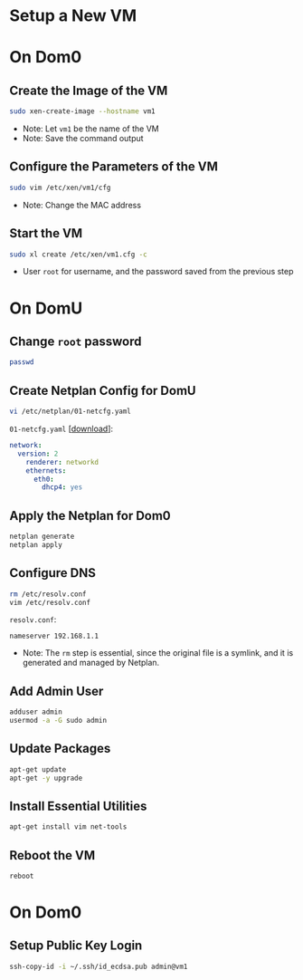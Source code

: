 # Setup a New VM

# On Dom0

## Create the Image of the VM
```sh
sudo xen-create-image --hostname vm1
```
- Note: Let `vm1` be the name of the VM
- Note: Save the command output

## Configure the Parameters of the VM
```sh
sudo vim /etc/xen/vm1/cfg
```
- Note: Change the MAC address

## Start the VM
```sh
sudo xl create /etc/xen/vm1.cfg -c
```
- User `root` for username, and the password saved from the previous step

# On DomU

## Change `root` password
```sh
passwd
```

## Create Netplan Config for DomU
```sh
vi /etc/netplan/01-netcfg.yaml
```
`01-netcfg.yaml` [[download](01-netcfg-domu.yaml)]:
```yaml
network:
  version: 2
    renderer: networkd
    ethernets:
      eth0:
        dhcp4: yes
```

## Apply the Netplan for Dom0
```sh
netplan generate
netplan apply
```

## Configure DNS
```sh
rm /etc/resolv.conf
vim /etc/resolv.conf
```
`resolv.conf`:
```
nameserver 192.168.1.1
```
- Note: The `rm` step is essential, since the original file is a symlink, and it is generated and managed by Netplan.

## Add Admin User
```sh
adduser admin
usermod -a -G sudo admin
```

## Update Packages
```sh
apt-get update
apt-get -y upgrade
```

## Install Essential Utilities
```sh
apt-get install vim net-tools
```

## Reboot the VM
```sh
reboot
```

# On Dom0

## Setup Public Key Login
```sh
ssh-copy-id -i ~/.ssh/id_ecdsa.pub admin@vm1
```
